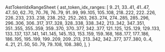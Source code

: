 AstTokenIdxRangeSheet {
    ast_token_idx_ranges: [
        9..21,
        33..41,
        41..47,
        47..50,
        62..70,
        70..76,
        76..79,
        91..99,
        99..105,
        105..108,
        218..222,
        222..226,
        226..233,
        233..238,
        238..252,
        252..263,
        263..274,
        274..285,
        285..296,
        296..306,
        306..317,
        317..328,
        328..338,
        338..342,
        213..342,
        347..351,
        351..355,
        355..359,
        359..370,
        370..377,
        342..377,
        121..125,
        125..129,
        129..133,
        133..137,
        137..141,
        141..145,
        145..153,
        153..159,
        159..168,
        168..177,
        177..186,
        186..195,
        195..199,
        199..209,
        209..213,
        213..342,
        342..377,
        377..380,
        0..4,
        4..21,
        21..50,
        50..79,
        79..108,
        108..380,
    ],
}